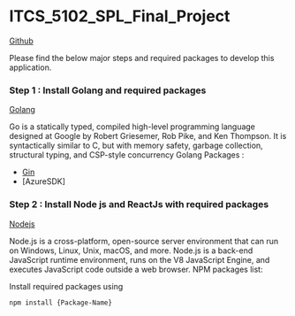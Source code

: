 # ITCS_5102_SPL_Final_Project
[Github]

Please find the below major steps and required packages to develop this application.

### Step 1 : Install Golang and required packages
[Golang]

Go is a statically typed, compiled high-level programming language designed at Google by Robert Griesemer, Rob Pike, and Ken Thompson. It is syntactically similar to C, but with memory safety, garbage collection, structural typing, and CSP-style concurrency
Golang Packages :

- [Gin]
- [AzureSDK]

### Step 2 : Install Node js and ReactJs with required packages

[Nodejs]

Node.js is a cross-platform, open-source server environment that can run on Windows, Linux, Unix, macOS, and more. Node.js is a back-end JavaScript runtime environment, runs on the V8 JavaScript Engine, and executes JavaScript code outside a web browser.
NPM packages list:

Install required packages using

```sh
npm install {Package-Name}
```

[Github]: <https://github.com/mandgenikhil/ITCS_5102_SPL_Final_Project.git>
[Golang]: <https://go.dev/>
[Nodejs]: <https://nodejs.org/en/>
[Gin]: <https://gin-gonic.com/docs/quickstart/>
[AzureSKD]: <https://github.com/microsoft/cognitive-services-speech-sdk-go/tree/master/samples>
   

